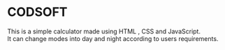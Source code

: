 # CODSOFT
This is a simple calculator made using HTML , CSS and JavaScript. <br>
It can change modes into day and night according to users requirements.



